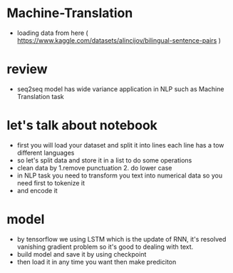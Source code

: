 # Machine-Translation
- loading data from here ( https://www.kaggle.com/datasets/alincijov/bilingual-sentence-pairs )
# review 
- seq2seq model has wide variance application in NLP such as Machine Translation task
# let's talk about notebook 
- first you will load your dataset and split it into lines each line has a tow different languages
- so let's split data and store it in a list to do some operations
- clean data by 1.remove punctuation 2. do lower case
- in NLP task you need to transform you text into numerical data so you need first to tokenize it
- and encode it
# model 
- by tensorflow we using LSTM which is the update of RNN, it's resolved vanishing gradient problem so it's good to dealing with text.
- build model and save it by using checkpoint
- then load it in any time you want then make prediciton 
